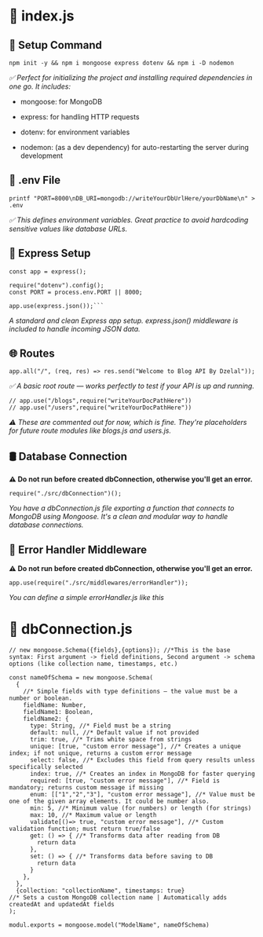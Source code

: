 # 📁 index.js

## 🔧 Setup Command

```
npm init -y && npm i mongoose express dotenv && npm i -D nodemon
```

_✅ Perfect for initializing the project and installing required dependencies in one go. It includes:_

- mongoose: for MongoDB

- express: for handling HTTP requests

- dotenv: for environment variables

- nodemon: (as a dev dependency) for auto-restarting the server during development

## 📁 .env File

```
printf "PORT=8000\nDB_URI=mongodb://writeYourDbUrlHere/yourDbName\n" > .env
```

_✅ This defines environment variables. Great practice to avoid hardcoding sensitive values like database URLs._

## 🚀 Express Setup

````const express = require("express");
const app = express();

require("dotenv").config();
const PORT = process.env.PORT || 8000;

app.use(express.json());```
````

_A standard and clean Express app setup. express.json() middleware is included to handle incoming JSON data._

## 🌐 Routes

`app.all("/", (req, res) => res.send("Welcome to Blog API By Dzelal"));`

_✅ A basic root route — works perfectly to test if your API is up and running._

```
// app.use("/blogs",require("writeYourDocPathHere"))
// app.use("/users",require("writeYourDocPathHere"))
```

_⚠️ These are commented out for now, which is fine. They're placeholders for future route modules like blogs.js and users.js._

## 🛢️ Database Connection

**⚠️ Do not run before created dbConnection, otherwise you'll get an error.**

`require("./src/dbConnection")();`

_You have a dbConnection.js file exporting a function that connects to MongoDB using Mongoose. It's a clean and modular way to handle database connections._

## 🛑 Error Handler Middleware

**⚠️ Do not run before created dbConnection, otherwise you'll get an error.**

`app.use(require("./src/middlewares/errorHandler"));`

_You can define a simple errorHandler.js like this_

# 📁 dbConnection.js

```
// new mongoose.Schema({fields},{options}); //*This is the base syntax: First argument -> field definitions, Second argument -> schema options (like collection name, timestamps, etc.)

const nameOfSchema = new mongoose.Schema(
  {
    //* Simple fields with type definitions — the value must be a number or boolean.
    fieldName: Number,
    fieldName1: Boolean,
    fieldName2: {
      type: String, //* Field must be a string
      default: null, //* Default value if not provided
      trim: true, //* Trims white space from strings
      unique: [true, "custom error message"], //* Creates a unique index; if not unique, returns a custom error message
      select: false, //* Excludes this field from query results unless specifically selected
      index: true, //* Creates an index in MongoDB for faster querying
      required: [true, "custom error message"], //* Field is mandatory; returns custom message if missing
      enum: [["1","2","3"], "custom error message"], //* Value must be one of the given array elements. It could be number also.
      min: 5, //* Minimum value (for numbers) or length (for strings)
      max: 10, //* Maximum value or length
      validate[()=> true, "custom error message"], //* Custom validation function; must return true/false
      get: () => { //* Transforms data after reading from DB
        return data
      },
      set: () => { //* Transforms data before saving to DB
        return data
      }
    },
  },
  {collection: "collectionName", timestamps: true}
//* Sets a custom MongoDB collection name | Automatically adds createdAt and updatedAt fields
);

modul.exports = mongoose.model("ModelName", nameOfSchema)
```
